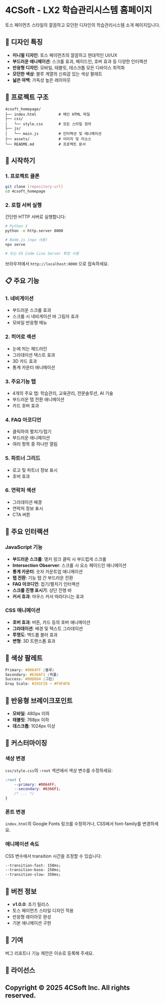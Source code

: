 # 4CSoft - LX2 학습관리시스템 홈페이지

토스 페이먼츠 스타일의 깔끔하고 모던한 디자인의 학습관리시스템 소개 페이지입니다.

## 🎨 디자인 특징

- **미니멀 디자인**: 토스 페이먼츠의 깔끔하고 현대적인 UI/UX
- **부드러운 애니메이션**: 스크롤 효과, 페이드인, 호버 효과 등 다양한 인터랙션
- **반응형 디자인**: 모바일, 태블릿, 데스크톱 모든 디바이스 최적화
- **모던한 색상**: 블루 계열의 신뢰감 있는 색상 팔레트
- **넓은 여백**: 가독성 높은 레이아웃

## 📁 프로젝트 구조

```
4csoft_homepage/
├── index.html          # 메인 HTML 파일
├── css/
│   └── style.css       # 모든 스타일 정의
├── js/
│   └── main.js         # 인터랙션 및 애니메이션
├── assets/             # 이미지 및 리소스
└── README.md           # 프로젝트 문서
```

## 🚀 시작하기

### 1. 프로젝트 클론

```bash
git clone [repository-url]
cd 4csoft_homepage
```

### 2. 로컬 서버 실행

간단한 HTTP 서버로 실행합니다:

```bash
# Python 3
python -m http.server 8000

# Node.js (npx 사용)
npx serve

# 또는 VS Code Live Server 확장 사용
```

브라우저에서 `http://localhost:8000` 으로 접속하세요.

## 📋 주요 기능

### 1. 네비게이션
- 부드러운 스크롤 효과
- 스크롤 시 네비게이션 바 그림자 효과
- 모바일 반응형 메뉴

### 2. 히어로 섹션
- 눈에 띄는 헤드라인
- 그라데이션 텍스트 효과
- 3D 카드 효과
- 통계 카운터 애니메이션

### 3. 주요기능 탭
- 4개의 주요 탭: 학습관리, 교육관리, 전문솔루션, AI 기술
- 부드러운 탭 전환 애니메이션
- 카드 호버 효과

### 4. FAQ 아코디언
- 클릭하여 펼치기/접기
- 부드러운 애니메이션
- 여러 항목 중 하나만 열림

### 5. 파트너 그리드
- 로고 및 파트너 정보 표시
- 호버 효과

### 6. 연락처 섹션
- 그라데이션 배경
- 연락처 정보 표시
- CTA 버튼

## 🎯 주요 인터랙션

### JavaScript 기능
- **부드러운 스크롤**: 앵커 링크 클릭 시 부드럽게 스크롤
- **Intersection Observer**: 스크롤 시 요소 페이드인 애니메이션
- **통계 카운터**: 숫자 카운트업 애니메이션
- **탭 전환**: 기능 탭 간 부드러운 전환
- **FAQ 아코디언**: 접기/펼치기 인터랙션
- **스크롤 진행 표시기**: 상단 진행 바
- **커서 효과**: 마우스 커서 따라다니는 효과

### CSS 애니메이션
- **호버 효과**: 버튼, 카드 등의 호버 애니메이션
- **그라데이션**: 배경 및 텍스트 그라데이션
- **투명도**: 백드롭 블러 효과
- **변형**: 3D 트랜스폼 효과

## 🎨 색상 팔레트

```css
Primary: #0064FF (블루)
Secondary: #6366F1 (퍼플)
Success: #00D084 (그린)
Gray Scale: #191F28 ~ #F9FAFB
```

## 📱 반응형 브레이크포인트

- **모바일**: 480px 이하
- **태블릿**: 768px 이하
- **데스크톱**: 1024px 이상

## 🔧 커스터마이징

### 색상 변경
`css/style.css`의 `:root` 섹션에서 색상 변수를 수정하세요:

```css
:root {
    --primary: #0064FF;
    --secondary: #6366F1;
    /* ... */
}
```

### 폰트 변경
`index.html`의 Google Fonts 링크를 수정하거나, CSS에서 font-family를 변경하세요.

### 애니메이션 속도
CSS 변수에서 transition 시간을 조정할 수 있습니다:

```css
--transition-fast: 150ms;
--transition-base: 250ms;
--transition-slow: 350ms;
```

## 📝 버전 정보

- **v1.0.0**: 초기 릴리스
- 토스 페이먼츠 스타일 디자인 적용
- 반응형 레이아웃 완성
- 기본 애니메이션 구현

## 🤝 기여

버그 리포트나 기능 제안은 이슈로 등록해 주세요.

## 📄 라이선스

Copyright © 2025 4CSoft Inc. All rights reserved.
---


